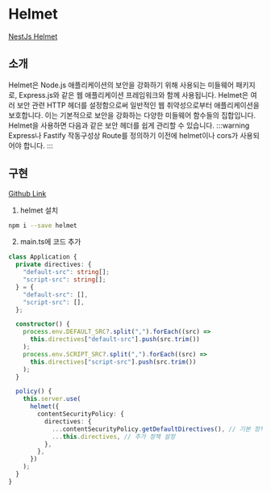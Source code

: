 # Helmet

[NestJs Helmet](https://docs.nestjs.com/security/helmet)

## 소개

Helmet은 Node.js 애플리케이션의 보안을 강화하기 위해 사용되는 미들웨어 패키지로, Express.js와 같은 웹 애플리케이션 프레임워크와 함께 사용됩니다. Helmet은 여러 보안 관련 HTTP 헤더를 설정함으로써 일반적인 웹 취약성으로부터 애플리케이션을 보호합니다. 이는 기본적으로 보안을 강화하는 다양한 미들웨어 함수들의 집합입니다. Helmet을 사용하면 다음과 같은 보안 헤더를 쉽게 관리할 수 있습니다.
:::warning
Express나 Fastify 작동구성상 Route를 정의하기 이전에 helmet이나 cors가 사용되어야 합니다.
:::

## 구현

[Github Link](https://github.com/gornoba/nestjs-describe/tree/8871e4216f8f74d6bb9b0c84253c9de8f8aa33ea)

1. helmet 설치

```sh
npm i --save helmet
```

2. main.ts에 코드 추가

```typescript
class Application {
  private directives: {
    "default-src": string[];
    "script-src": string[];
  } = {
    "default-src": [],
    "script-src": [],
  };

  constructor() {
    process.env.DEFAULT_SRC?.split(",").forEach((src) =>
      this.directives["default-src"].push(src.trim())
    );
    process.env.SCRIPT_SRC?.split(",").forEach((src) =>
      this.directives["script-src"].push(src.trim())
    );
  }

  policy() {
    this.server.use(
      helmet({
        contentSecurityPolicy: {
          directives: {
            ...contentSecurityPolicy.getDefaultDirectives(), // 기본 정책
            ...this.directives, // 추가 정책 설정
          },
        },
      })
    );
  }
}
```
